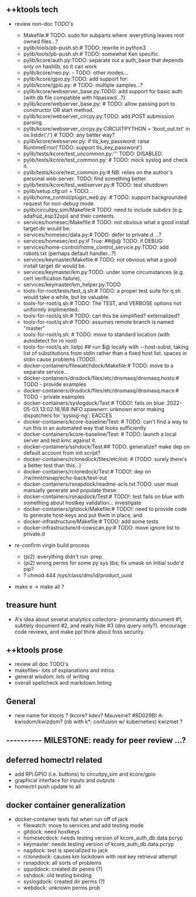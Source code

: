 ## ++ktools tech
   - review non-doc TODO's
     - Makefile:# TODO: sudo for subparts where :everything leaves root owned files...?
     - pylib/tools/pb-push.sh:# TODO: rewrite in python3
     - pylib/tools/pb-push.sh:# TODO: somewhat Ken specific.
     - pylib/kcore/auth.py:TODO: separate out a auth_base that depends only on hashlib, so it can work
     - pylib/kcore/neo.py:  - TODO: other modes...
     - pylib/kcore/gpio.py:TODO: add support for:
     - pylib/kcore/gpio.py:            # TODO: multiple samples...?
     - pylib/kcore/webserver_base.py:TODO: add support for basic auth (with db file compatible with htpasswd...?)
     - pylib/kcore/webserver_base.py:    # TODO: allow passing port to constructor OR start method.
     - pylib/kcore/webserver_circpy.py:TODO: add POST submission parsing.
     - pylib/kcore/webserver_circpy.py:CIRCUITPYTHON = 'boot_out.txt' in os.listdir('/')  # TODO: any better way?
     - pylib/kcore/webserver.py:        if tls_key_password: raise RuntimeError('TODO: support tls_key_password')
     - pylib/tests/kcore/test_uncommon.py:''' TODO: DISABLED.
     - pylib/tests/kcore/test_common.py:    # TODO: mock syslog and check it.
     - pylib/tests/kcore/test_common.py:# NB: relies on the author's personal web-server.  TODO: find something better.
     - pylib/tests/kcore/test_webserver.py:# TODO: test shutdown
     - pylib/setup.cfg:url = TODO...
     - pylib/home_control/plugin_web.py:  # TODO: support backgrounded request for non-debug mode.
     - pylib/circuitpy_sim/Makefile:# TODO: need to include subdirs (e.g. adafruit_esp32spi) and their contents.
     - services/homesec/Makefile:# TODO: not obvious what a good install target dir would be.
     - services/homesec/data.py:# TODO: defer to private.d ...?
     - services/homesec/ext.py:if True:  ##@@ TODO:   if DEBUG:
     - services/home-control/home_control_service.py:TODO: add robots.txt (perhaps default handler...?)
     - services/keymaster/Makefile:# TODO: not obvious what a good install target dir would be.
     - services/keymaster/km.py:TODO: under some circumstances (e.g. cert verification failure),
     - services/keymaster/km_helper.py:TODO
     - tools-for-root/tests/test_q.sh:# TODO: a proper test suite for q.sh would take a while, but be valuable.
     - tools-for-root/q.sh:# TODO: The TEST, and VERBOSE options not uniformly implimented.
     - tools-for-root/q.sh:# TODO: can this be simplified?  externalized?
     - tools-for-root/q.sh:# TODO: assumes remote branch is named "master"
     - tools-for-root/q.sh:    # TODO: move to standard location (with autodetect for ro root)
     - tools-for-root/q.sh:        listp)                                                     ## run $@ locally with --host-subst, taking list of substitutions from stdin rather than a fixed host list.  spaces in stdin cause problems (TODO).
     - docker-containers/filewatchdock/Makefile:# TODO: move to a separate service...
     - docker-containers/dnsdock/files/etc/dnsmasq/dnsmasq.hosts:# TODO - provide examples
     - docker-containers/dnsdock/files/etc/dnsmasq/dnsmasq.macs:# TODO - private examples
     - docker-containers/syslogdock/Test:# TODO!: fails on blue: 2022-05-03 13:02:16,168 INFO spawnerr: unknown error making dispatchers for 'syslog-ng': EACCES
     - docker-containers/kcore-baseline/Test:    # TODO: can't find a way to run this in an automated way that looks sufficiently
     - docker-containers/kcore-baseline/Test:    # TODO: launch a local server and test kmc against it.
     - docker-containers/sshdock/Test:## TODO: generalize?  make dep on default account from init script?
     - docker-containers/rclonedock/files/etc/init:	# (TODO: surely there's a better test than this...)
     - docker-containers/rclonedock/Test:# TODO!: dep on /rw/mnt/rsnap/echo-back/test-out
     - docker-containers/rsnapdock/readme-acls.txt:TODO: user must manually generate and populate these:
     - docker-containers/rsnapdock/Test:# TODO!: test fails on blue with something about hostkey validation...  investigate
     - docker-containers/gitdock/Makefile:# TODO!: need to provide code to generate host-keys and put them in place, and
     - docker-infrastructure/Makefile:# TODO: add some tests
     - docker-infrastructure/d-cowscan.py:# TODO: move ignore list to private.d

   - re-confirm virgin build process
     - (pi2) :everything didn't run :prep
     - (pi2) wrong perms for some py sys libs; fix umask on initial sudo'd pip?
     - ? chmod 444 /sys/class/dmi/id/product_uuid
   - make e -> make all ?

## treasure hunt
   - A's idea about several analytics collectors- prominantly document #1,
     subtlely document #2, and really hide #3 (dns query only?).  encourage
     code reviews, and make ppl think about foss security.

## ++ktools prose
   - review all doc TODO's
   - makefiles- lots of explanations and intros
   - general wisdom: lots of writing
   - overall spellcheck and markdown linting

## General
   - new name for ktools ?  (kcore?  kdev?  Mauveine?  #8D029B)
     A: kwisdom/kwizdom?  (nb with k*: confusion w/ kuberneties)
     kwizmet ?

## ---------- MILESTONE: ready for peer review ...?

## deferred homectrl related
   - add RPi.GPIO (i.e. buttons) to circuitpy_sim and kcore/gpio
   - graphical interface for inputs and outputs
   - homectrl push update to all

## docker container generalization
   - docker-container tests fail when run off of jack
     - filewatch: move to services and add testing mode
     - gitdock: need hostkeys
     - homesecdock: needs testing version of kcore_auth_db.data.pcryp
     - keymaster: needs testing version of kcore_auth_db.data.pcryp
     - nagdock: test is specialized to jack
     - rclonedock: causes km lockdown with real key retrieval attempt
     - rsnapdock: all sorts of problems
     - squiddock: created dir perms (?)
     - sshdock: old testing binding
     - syslogdock: created dir perms (?)
     - webdock: unknown perms prob
